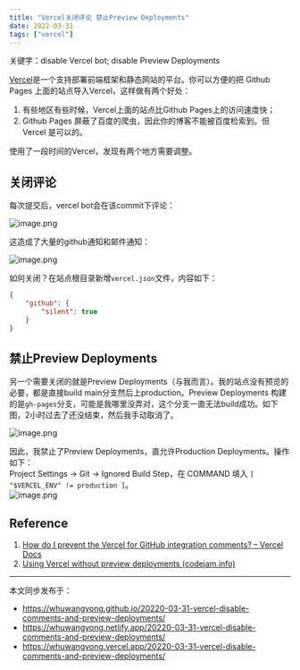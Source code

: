 ```yaml
---
title: "Vercel关闭评论 禁止Preview Deployments"
date: 2022-03-31
tags: ["vercel"]
---
```


关键字：disable Vercel bot; disable Preview Deployments


[Vercel](https://vercel.com/)是一个支持部署前端框架和静态网站的平台。你可以方便的把 Github Pages 上面的站点导入Vercel，这样做有两个好处：

1. 有些地区有些时候，Vercel上面的站点比Github Pages上的访问速度快；
2. Github Pages 屏蔽了百度的爬虫，因此你的博客不能被百度检索到。但 Vercel 是可以的。

使用了一段时间的Vercel，发现有两个地方需要调整。

## 关闭评论

每次提交后，vercel bot会在该commit下评论：

![image.png](https://cdn.jsdelivr.net/gh/whuwangyong/whuwangyong.github.io@gh-pages/20220-03-31-vercel-disable-comments-and-preview-deployments/assets/image-20220331105648-d4pir0q.png)

这造成了大量的github通知和邮件通知：

![image.png](https://cdn.jsdelivr.net/gh/whuwangyong/whuwangyong.github.io@gh-pages/20220-03-31-vercel-disable-comments-and-preview-deployments/assets/image-20220331105635-8befsf2.png)

如何关闭？在站点根目录新增`vercel.json`文件，内容如下：

```json
{
    "github": {
        "silent": true
    }
}
```

## 禁止Preview Deployments

另一个需要关闭的就是Preview Deployments（与我而言）。我的站点没有预览的必要，都是直接build main分支然后上production。Preview Deployments 构建的是`gh-pages`分支，可能是我哪里没弄对，这个分支一直无法build成功。如下图，2小时过去了还没结束，然后我手动取消了。  

![image.png](https://cdn.jsdelivr.net/gh/whuwangyong/whuwangyong.github.io@gh-pages/20220-03-31-vercel-disable-comments-and-preview-deployments/assets/image-20220331110211-1bm1n2c.png)

因此，我禁止了Preview Deployments，直允许Production Deployments。操作如下：  
Project Settings -> Git -> Ignored Build Step，在 COMMAND 填入 `[ "$VERCEL_ENV" != production ]`。  
​![image.png](https://cdn.jsdelivr.net/gh/whuwangyong/whuwangyong.github.io@gh-pages/20220-03-31-vercel-disable-comments-and-preview-deployments/assets/image-20220331110821-o5ow7rk.png)

## Reference

1. [How do I prevent the Vercel for GitHub integration comments? – Vercel Docs](https://vercel.com/support/articles/how-to-prevent-vercel-github-comments)
2. [Using Vercel without preview deployments (codejam.info)](https://www.codejam.info/2021/09/vercel-without-preview-deployments.html#turning-off-preview-deployments-kinda)


---
本文同步发布于：
- https://whuwangyong.github.io/20220-03-31-vercel-disable-comments-and-preview-deployments/
- https://whuwangyong.netlify.app/20220-03-31-vercel-disable-comments-and-preview-deployments/
- https://whuwangyong.vercel.app/20220-03-31-vercel-disable-comments-and-preview-deployments/